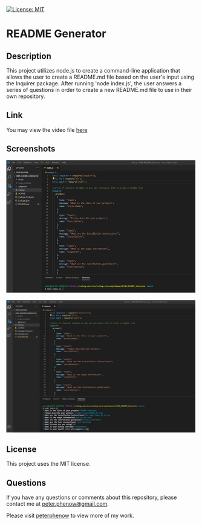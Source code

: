 [![License: MIT](https://img.shields.io/badge/License-MIT-yellow.svg)](https://opensource.org/licenses/MIT)

# README Generator

## **Description**

This project utilizes node.js to create a command-line application that allows the user to create a README.md file based on the user's input using the Inquirer package. After running 'node index.js', the user answers a series of questions in order to create a new README.md file to use in their own repository.

## **Link**

You may view the video file [here](https://github.com/peterphenow/HW9_README_Generator/blob/main/assets/README%20Generator%20presentation.webm)

## **Screenshots**

<img src="./assets/Screenshot node command.png" alt="node command" width="500" height="350">&nbsp;&nbsp;<img src="./assets/Screenshot prompts.png" alt="inquirer prompts" width="500" height="350">

## **License**

This project uses the MIT license.

## **Questions**

If you have any questions or comments about this repository, please contact me at peter.phenow@gmail.com.

Please visit [peterphenow](https://github.com/peterphenow) to view more of my work.
